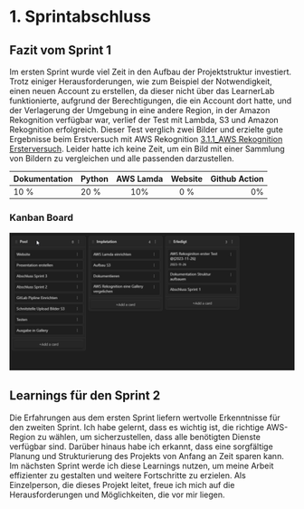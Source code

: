 # 1. Sprintabschluss

##  Fazit vom Sprint 1
Im ersten Sprint wurde viel Zeit in den Aufbau der Projektstruktur investiert. Trotz einiger Herausforderungen, wie zum Beispiel der Notwendigkeit, einen neuen Account zu erstellen, da dieser nicht über das LearnerLab funktionierte, aufgrund der Berechtigungen, die ein Account dort hatte, und der Verlagerung der Umgebung in eine andere Region, in der Amazon Rekognition verfügbar war, verlief der Test mit Lambda, S3 und Amazon Rekognition erfolgreich. Dieser Test verglich zwei Bilder und erzielte gute Ergebnisse beim Erstversuch mit AWS Rekognition [3.1.1_AWS Rekognition Ersterversuch](../../3_Umsetzung/3.1_Lamda%20Function/3.1.1_AWS%20Rekognition%20Ersterversuch.md). Leider hatte ich keine Zeit, um ein Bild mit einer Sammlung von Bildern zu vergleichen und alle passenden darzustellen.


| Dokumentation | Python | AWS Lamda | Website | Github Action |  
| - | :- | :-: | :-: | -: |  
| 10 % | 20 % | 10% | 0 % | 0% |

### Kanban Board
![](attachments/Pasted%20image%2020231127141432.png)

## Learnings für den Sprint 2

Die Erfahrungen aus dem ersten Sprint liefern wertvolle Erkenntnisse für den zweiten Sprint. Ich habe gelernt, dass es wichtig ist, die richtige AWS-Region zu wählen, um sicherzustellen, dass alle benötigten Dienste verfügbar sind. Darüber hinaus habe ich erkannt, dass eine sorgfältige Planung und Strukturierung des Projekts von Anfang an Zeit sparen kann. Im nächsten Sprint werde ich diese Learnings nutzen, um meine Arbeit effizienter zu gestalten und weitere Fortschritte zu erzielen. Als Einzelperson, die dieses Projekt leitet, freue ich mich auf die Herausforderungen und Möglichkeiten, die vor mir liegen.



